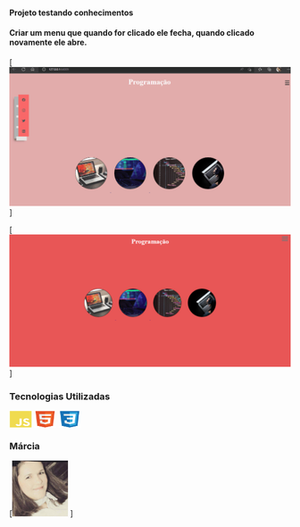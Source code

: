 #### Projeto testando conhecimentos

#### Criar um menu que quando for clicado ele fecha, quando clicado novamente ele abre.

[<img src="img/tela-menu-navegacao1.gif">]

[<img src="img/tela1.png">]



### Tecnologias Utilizadas 

 <img align="center" alt="Js" height="30" width="40" src="https://raw.githubusercontent.com/devicons/devicon/master/icons/javascript/javascript-plain.svg">

  <img align="center" alt="HTML" height="30" width="40" src="https://raw.githubusercontent.com/devicons/devicon/master/icons/html5/html5-original.svg">
  <img align="center" alt="CSS" height="30" width="40" src="https://raw.githubusercontent.com/devicons/devicon/master/icons/css3/css3-original.svg">
  



### Márcia 

 [<img  height="100" width="100" src="img/marcia.jpeg"> ]